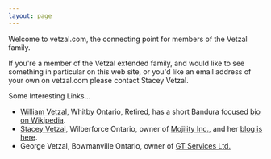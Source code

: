 ```yaml
---
layout: page
---
```


Welcome to vetzal.com, the connecting point for members of the Vetzal family.

If you're a member of the Vetzal extended family, and would like to see something in particular on this web site, or you'd like an email address of your own on vetzal.com please contact Stacey Vetzal.

Some Interesting Links...

- [William Vetzal](mailto:wvetzal@rogers.com), Whitby Ontario, Retired, has a short Bandura focused [bio on Wikipedia](https://en.wikipedia.org/wiki/William_Vetzal).
- [Stacey Vetzal](stacey@vetzal.com), Wilberforce Ontario, owner of [Mojility Inc.](https://mojility.ca), and her [blog is here](https://svetzal.wordpress.com).
- George Vetzal, Bowmanville Ontario, owner of [GT Services Ltd.](http://www.gtservicesltd.ca)